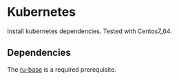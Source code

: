 Kubernetes
==========

Install kubernetes dependencies. Tested with Centos7_64.

Dependencies
------------

The [ru-base](https://rcode.rockefeller.edu/ansible/roles/ru-base) is a required prerequisite.
